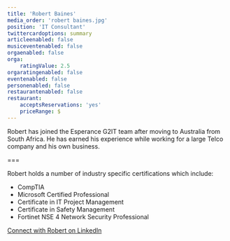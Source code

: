 ```yaml
---
title: 'Robert Baines'
media_order: 'robert baines.jpg'
position: 'IT Consultant'
twittercardoptions: summary
articleenabled: false
musiceventenabled: false
orgaenabled: false
orga:
    ratingValue: 2.5
orgaratingenabled: false
eventenabled: false
personenabled: false
restaurantenabled: false
restaurant:
    acceptsReservations: 'yes'
    priceRange: $
---
```


<p>Robert has joined the Esperance G2IT team after moving to Australia from South Africa. He has earned his experience while working for a large Telco company and his own business.</p>
<p>===</p>
<p>Robert holds a number of industry specific certifications which include:</p>
<ul>
<li>CompTIA</li>
<li>Microsoft Certified Professional</li>
<li>Certificate in IT Project Management</li>
<li>Certificate in Safety Management</li>
<li>Fortinet NSE 4 Network Security Professional</li>
</ul>
<p><a href="https://www.linkedin.com/in/rjbaines/" target="_blank" rel="noopener">Connect with Robert on LinkedIn</a></p>